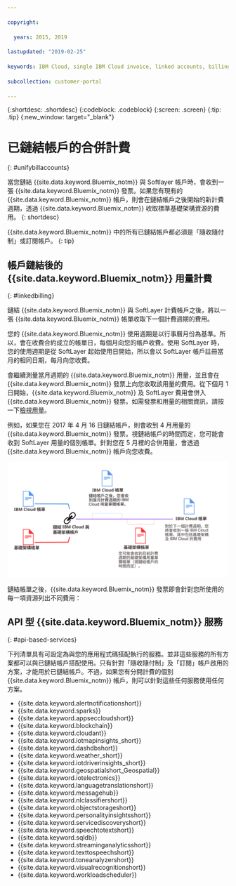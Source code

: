 ```yaml
---

copyright:

  years: 2015, 2019

lastupdated: "2019-02-25"

keywords: IBM Cloud, single IBM Cloud invoice, linked accounts, billing linked accounts 

subcollection: customer-portal

---
```


{:shortdesc: .shortdesc}
{:codeblock: .codeblock}
{:screen: .screen}
{:tip: .tip}
{:new_window: target="_blank"}


# 已鏈結帳戶的合併計費
{: #unifybillaccounts}

當您鏈結 {{site.data.keyword.Bluemix_notm}} 與 Softlayer 帳戶時，會收到一張 {{site.data.keyword.Bluemix_notm}} 發票。如果您有現有的 {{site.data.keyword.Bluemix_notm}} 帳戶，則會在鏈結帳戶之後開始的新計費週期，透過 {{site.data.keyword.Bluemix_notm}} 收取標準基礎架構資源的費用。
{: shortdesc}

{{site.data.keyword.Bluemix_notm}} 中的所有已鏈結帳戶都必須是「隨收隨付制」或訂閱帳戶。
{: tip}


## 帳戶鏈結後的 {{site.data.keyword.Bluemix_notm}} 用量計費
{: #linkedbilling}

鏈結 {{site.data.keyword.Bluemix_notm}} 與 SoftLayer 計費帳戶之後，將以一張 {{site.data.keyword.Bluemix_notm}} 帳單收取下一個計費週期的費用。

您的 {{site.data.keyword.Bluemix_notm}} 使用週期是以行事曆月份為基準。所以，會在收費合約成立的帳單日，每個月向您的帳戶收費。使用 SoftLayer 時，您的使用週期是從 SoftLayer 起始使用日開始，所以會以 SoftLayer 帳戶註冊當月的相同日期，每月向您收費。

會繼續測量當月週期的 {{site.data.keyword.Bluemix_notm}} 用量，並且會在 {{site.data.keyword.Bluemix_notm}} 發票上向您收取該用量的費用。從下個月 1 日開始，{{site.data.keyword.Bluemix_notm}} 及 SoftLayer 費用會併入 {{site.data.keyword.Bluemix_notm}} 發票。如需發票和用量的相關資訊，請按一下[檢視用量](/docs/billing-usage?topic=billing-usage-viewingusage#viewingusage)。

例如，如果您在 2017 年 4 月 16 日鏈結帳戶，則會收到 4 月用量的 {{site.data.keyword.Bluemix_notm}} 發票。視鏈結帳戶的時間而定，您可能會收到 SoftLayer 用量的個別帳單。針對您在 5 月裡的合併用量，會透過 {{site.data.keyword.Bluemix_notm}} 帳戶向您收費。

![鏈結 IBM Cloud 及 SoftLayer 帳戶摘要](images/IBMCloudSoftLayerBill.svg)

鏈結帳單之後，{{site.data.keyword.Bluemix_notm}} 發票即會針對您所使用的每一項資源列出不同費用：

## API 型 {{site.data.keyword.Bluemix_notm}} 服務
{: #api-based-services}

下列清單具有可設定為與您的應用程式碼搭配執行的服務。並非這些服務的所有方案都可以與已鏈結帳戶搭配使用。只有針對「隨收隨付制」及「訂閱」帳戶啟用的方案，才能用於已鏈結帳戶。不過，如果您有分開計費的個別 {{site.data.keyword.Bluemix_notm}} 帳戶，則可以針對這些任何服務使用任何方案。

* {{site.data.keyword.alertnotificationshort}}
* {{site.data.keyword.sparks}}
* {{site.data.keyword.appseccloudshort}}
* {{site.data.keyword.blockchain}}
* {{site.data.keyword.cloudant}}
* {{site.data.keyword.iotmapinsights_short}}
* {{site.data.keyword.dashdbshort}}
* {{site.data.keyword.weather_short}}
* {{site.data.keyword.iotdriverinsights_short}}
* {{site.data.keyword.geospatialshort_Geospatial}}
* {{site.data.keyword.iotelectronics}}
* {{site.data.keyword.languagetranslationshort}}
* {{site.data.keyword.messagehub}}
* {{site.data.keyword.nlclassifiershort}}
* {{site.data.keyword.objectstorageshort}}
* {{site.data.keyword.personalityinsightsshort}}
* {{site.data.keyword.servicediscoveryshort}}
* {{site.data.keyword.speechtotextshort}}
* {{site.data.keyword.sqldb}}
* {{site.data.keyword.streaminganalyticsshort}}
* {{site.data.keyword.texttospeechshort}}
* {{site.data.keyword.toneanalyzershort}}
* {{site.data.keyword.visualrecognitionshort}}
* {{site.data.keyword.workloadscheduler}}
